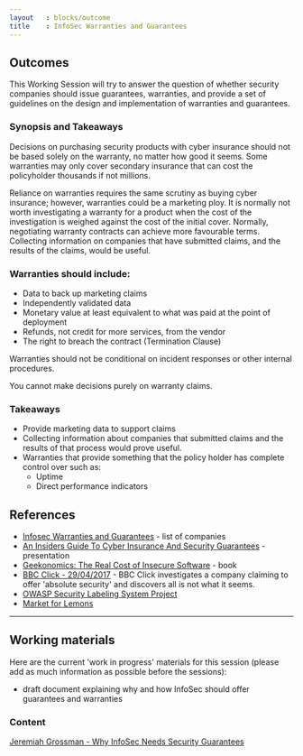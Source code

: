 ```yaml
---
layout   : blocks/outcome
title    : InfoSec Warranties and Guarantees
---
```


## Outcomes

This Working Session will try to answer the question of whether security companies should issue guarantees, warranties, and provide a set of guidelines on the design and implementation of warranties and guarantees.

### Synopsis and Takeaways

Decisions on purchasing security products with cyber insurance should not be based solely on the warranty, no matter how good it seems. Some warranties may only cover secondary insurance that can cost the policyholder thousands if not millions.

Reliance on warranties requires the same scrutiny as buying cyber insurance; however, warranties could be a marketing ploy. It is normally not worth investigating a warranty for a product when the cost of the investigation is weighed against the cost of the initial cover. Normally, negotiating warranty contracts can achieve more favourable terms. Collecting information on companies that have submitted claims, and the results of the claims, would be useful.

### Warranties should include:

- Data to back up marketing claims
- Independently validated data
- Monetary value at least equivalent to what was paid at the point of deployment
- Refunds, not credit for more services, from the  vendor
- The right to breach the contract (Termination Clause)

Warranties should not be conditional on incident responses or other internal procedures. 

You cannot make decisions purely on warranty claims.

### Takeaways

- Provide marketing data to support claims
- Collecting information about companies that submitted claims and the results of that process would prove useful.
- Warranties that provide something that the policy holder has complete control over such as:
  - Uptime
  - Direct performance indicators

## References

 - [Infosec Warranties and Guarantees](http://blog.jeremiahgrossman.com/2017/02/infosec-warranties-and-guarantees.html) - list of companies
 - [An Insiders Guide To Cyber Insurance And Security Guarantees](https://www.blackhat.com/docs/us-16/materials/us-16-Grossman-An-Insiders-Guide-To-Cyber-Insurance-And-Security-Guarantees.pdf) - presentation
 - [Geekonomics: The Real Cost of Insecure Software](https://www.amazon.com/Geekonomics-Real-Insecure-Software-paperback/dp/0321735978) - book
 - [BBC Click - 29/04/2017](https://www.bbc.co.uk/programmes/b08p1nts) - BBC Click investigates a company claiming to offer 'absolute security' and discovers all is not what it seems.
 - [OWASP Security Labeling System Project](https://www.owasp.org/index.php/OWASP_Security_Labeling_System_Project)
 - [Market for Lemons](https://en.wikipedia.org/wiki/The_Market_for_Lemons)

---

## Working materials
Here are the current 'work in progress' materials for this session (please add as much information as possible before the sessions):
- draft document explaining why and how InfoSec should offer guarantees and warranties

### Content

[Jeremiah Grossman - Why InfoSec Needs Security Guarantees](https://www.slideshare.net/jeremiahgrossman/no-more-snake-oil-why-infosec-needs-security-guarantees)
